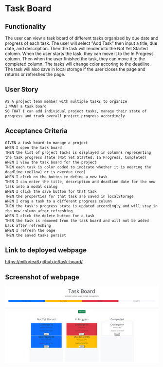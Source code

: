 # Task Board

## Functionality
The user can view a task board of different tasks organized by due date and progress of each task. The user will select "Add Task" then input a title, due date, and description. Then the task will render into the Not Yet Started column. When the user starts the task, they can move it to the In Progress column. Then when the user finished the task, they can move it to the completed column. The tasks will change color accoring to the deadline. The task will also save in local storage if the user closes the page and returns or refreshes the page. 
## User Story
```
AS A project team member with multiple tasks to organize
I WANT a task board 
SO THAT I can add individual project tasks, manage their state of progress and track overall project progress accordingly
```
## Acceptance Criteria
```
GIVEN a task board to manage a project
WHEN I open the task board
THEN the list of project tasks is displayed in columns representing the task progress state (Not Yet Started, In Progress, Completed)
WHEN I view the task board for the project
THEN each task is color coded to indicate whether it is nearing the deadline (yellow) or is overdue (red)
WHEN I click on the button to define a new task
THEN I can enter the title, description and deadline date for the new task into a modal dialog
WHEN I click the save button for that task
THEN the properties for that task are saved in localStorage
WHEN I drag a task to a different progress column
THEN the task's progress state is updated accordingly and will stay in the new column after refreshing
WHEN I click the delete button for a task
THEN the task is removed from the task board and will not be added back after refreshing
WHEN I refresh the page
THEN the saved tasks persist
```
## Link to deployed webpage
https://milkytea6.github.io/task-board/
## Screenshot of webpage
![Screenshot of Chris' Task board website.](./assets/images/task-board-screenshot.png)
